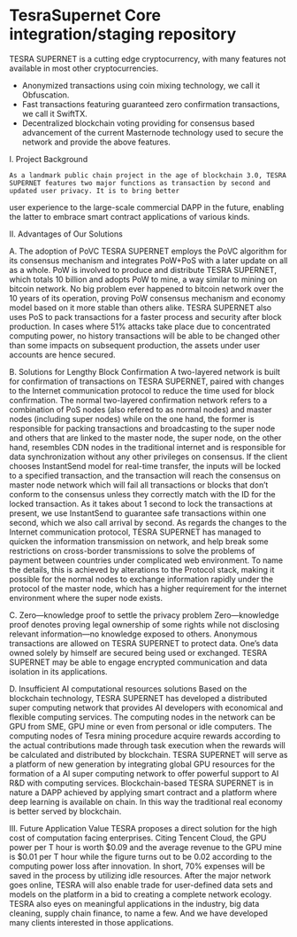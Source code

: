 # TesraSupernet Core integration/staging repository
TESRA SUPERNET is a cutting edge cryptocurrency, with many features not available in most other cryptocurrencies.
- Anonymized transactions using coin mixing technology, we call it Obfuscation.
- Fast transactions featuring guaranteed zero confirmation transactions, we call it SwiftTX.
- Decentralized blockchain voting providing for consensus based advancement of the current Masternode technology used to secure the network and provide the above features.

I. Project Background

    As a landmark public chain project in the age of blockchain 3.0, TESRA SUPERNET features two major functions as transaction by second and updated user privacy. It is to bring better
user experience to the large-scale commercial DAPP in the future, enabling the latter to embrace smart contract applications of various kinds.

II. Advantages of Our Solutions

A. The adoption of PoVC
    TESRA SUPERNET employs the PoVC algorithm for its consensus mechanism and integrates PoW+PoS with a later update on all as a whole. PoW is involved to produce and distribute TESRA SUPERNET,
which totals 10 billion and adopts PoW to mine, a way similar to mining on bitcoin network. No big problem ever happened to bitcoin network over the 10 years of its operation, 
proving PoW consensus mechanism and economy model based on it more stable than others alike.
TESRA SUPERNET also uses PoS to pack transactions for a faster process and security after block production. In cases where 51% attacks take place due to concentrated computing power, 
no history transactions will be able to be changed other than some impacts on subsequent production, the assets under user accounts are hence secured.

B. Solutions for Lengthy Block Confirmation
    A two-layered network is built for confirmation of transactions on TESRA SUPERNET, paired with changes to the Internet communication protocol to reduce the time used for block confirmation.
The normal two-layered confirmation network refers to a combination of PoS nodes (also refered to as normal nodes) and master nodes (including super nodes) while on the one hand, the former 
is responsible for packing transactions and broadcasting to the super node and others that are linked to the master node, the super node, on the other hand, resembles CDN nodes in the 
traditional internet and is responsible for data synchronization without any other privileges on consensus. If the client chooses InstantSend model for real-time transfer, the inputs will
be locked to a specified transaction, and the transaction will reach the consensus on master node network which will fail all transactions or blocks that don’t conform to the consensus unless
they correctly match with the ID for the locked transaction. As it takes about 1 second to lock the transactions at present, we use InstantSend to guarantee safe transactions within one second,
which we also call arrival by second.
    As regards the changes to the Internet communication protocol, TESRA SUPERNET has managed to quicken the information transmission on network, and help break some restrictions on cross-border 
transmissions to solve the problems of payment between countries under complicated web environment. To name the details, this is achieved by alterations to the Protocol stack, making it 
possible for the normal nodes to exchange information rapidly under the protocol of the master node, which has a higher requirement for the internet environment where the super node exists.

C. Zero—knowledge proof to settle the privacy problem
    Zero—knowledge proof denotes proving legal ownership of some rights while not disclosing relevant information—no knowledge exposed to others. Anonymous transactions are allowed on TESRA SUPERNET 
to protect data. One’s data owned solely by himself are secured being used or exchanged. TESRA SUPERNET may be able to engage encrypted communication and data isolation in its applications.

D. Insufficient AI computational resources solutions
    Based on the blockchain technology, TESRA SUPERNET has developed a distributed super computing network that provides AI developers with economical and flexible computing services. The computing 
nodes in the network can be GPU from SME, GPU mine or even from personal or idle computers. The computing nodes of Tesra mining procedure acquire rewards according to the actual contributions made 
through task execution when the rewards will be calculated and distributed by blockchain.
    TESRA SUPERNET will serve as a platform of new generation by integrating global GPU resources for the formation of a AI super computing network to offer powerful support to AI R&D with computing services.
Blockchain-based TESRA SUPERNET is in nature a DAPP achieved by applying smart contract and a platform where deep learning is available on chain. In this way the traditional real economy is better served by blockchain.

III. Future Application Value 
    TESRA proposes a direct solution for the high cost of computation facing enterprises. Citing Tencent Cloud, the GPU power per T hour is worth $0.09 and the average revenue to the GPU mine is $0.01 per T hour 
while the figure turns out to be 0.02 according to the computing power loss after innovation. In short, 70% expenses will be saved in the process by utilizing idle resources.
    After the major network goes online, TESRA will also enable trade for user-defined data sets and models on the platform in a bid to creating a complete network ecology.
    TESRA also eyes on meaningful applications in the industry, big data cleaning, supply chain finance, to name a few. And we have developed many clients interested in those applications.
